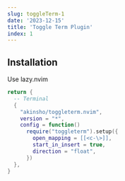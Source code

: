 ```yaml
---
slug: toggleTerm-1
date: '2023-12-15'
title: 'Toggle Term Plugin'
index: 1
---
```


## Installation

Use lazy.nvim

```lua
return {
  -- Terminal
  {
    "akinsho/toggleterm.nvim",
    version = "*",
    config = function()
      require("toggleterm").setup({
        open_mapping = [[<c-\>]],
        start_in_insert = true,
        direction = "float",
      })
  },
}
```
